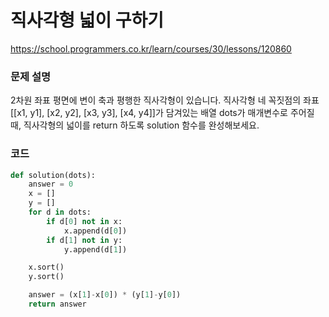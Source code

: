# 직사각형 넓이 구하기
https://school.programmers.co.kr/learn/courses/30/lessons/120860

### 문제 설명
2차원 좌표 평면에 변이 축과 평행한 직사각형이 있습니다. 직사각형 네 꼭짓점의 좌표 [[x1, y1], [x2, y2], [x3, y3], [x4, y4]]가 담겨있는 배열 dots가 매개변수로 주어질 때, 직사각형의 넓이를 return 하도록 solution 함수를 완성해보세요.

### 코드
```python
def solution(dots):
    answer = 0
    x = []
    y = []
    for d in dots:
        if d[0] not in x:
            x.append(d[0])
        if d[1] not in y:
            y.append(d[1])

    x.sort()
    y.sort()

    answer = (x[1]-x[0]) * (y[1]-y[0])
    return answer
```

